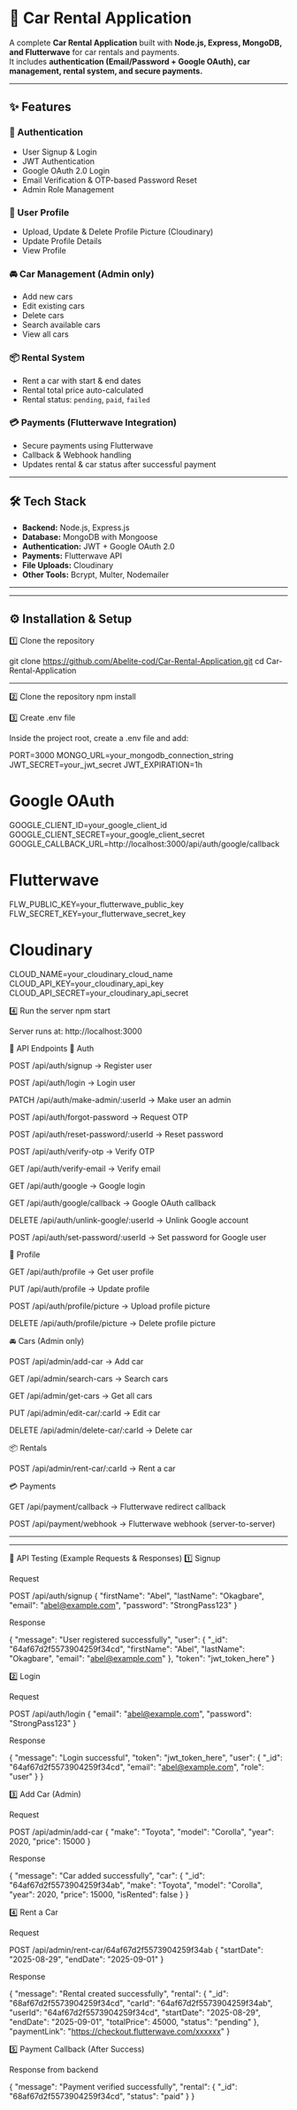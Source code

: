 # 🚗 Car Rental Application

A complete **Car Rental Application** built with **Node.js, Express, MongoDB, and Flutterwave** for car rentals and payments.  
It includes **authentication (Email/Password + Google OAuth), car management, rental system, and secure payments.**

---

## ✨ Features

### 🔐 Authentication
- User Signup & Login
- JWT Authentication
- Google OAuth 2.0 Login
- Email Verification & OTP-based Password Reset
- Admin Role Management

### 👤 User Profile
- Upload, Update & Delete Profile Picture (Cloudinary)
- Update Profile Details
- View Profile

### 🚘 Car Management (Admin only)
- Add new cars
- Edit existing cars
- Delete cars
- Search available cars
- View all cars

### 📦 Rental System
- Rent a car with start & end dates
- Rental total price auto-calculated
- Rental status: `pending`, `paid`, `failed`

### 💳 Payments (Flutterwave Integration)
- Secure payments using Flutterwave
- Callback & Webhook handling
- Updates rental & car status after successful payment

---

## 🛠️ Tech Stack

- **Backend:** Node.js, Express.js
- **Database:** MongoDB with Mongoose
- **Authentication:** JWT + Google OAuth 2.0
- **Payments:** Flutterwave API
- **File Uploads:** Cloudinary
- **Other Tools:** Bcrypt, Multer, Nodemailer



----------------------------------------------------------
-----------------------------------------------------------

## ⚙️ Installation & Setup

1️⃣ Clone the repository

git clone https://github.com/Abelite-cod/Car-Rental-Application.git
cd Car-Rental-Application

---
2️⃣ Clone the repository
npm install

3️⃣ Create .env file

Inside the project root, create a .env file and add:

PORT=3000
MONGO_URL=your_mongodb_connection_string
JWT_SECRET=your_jwt_secret
JWT_EXPIRATION=1h

# Google OAuth
GOOGLE_CLIENT_ID=your_google_client_id
GOOGLE_CLIENT_SECRET=your_google_client_secret
GOOGLE_CALLBACK_URL=http://localhost:3000/api/auth/google/callback

# Flutterwave
FLW_PUBLIC_KEY=your_flutterwave_public_key
FLW_SECRET_KEY=your_flutterwave_secret_key

# Cloudinary
CLOUD_NAME=your_cloudinary_cloud_name
CLOUD_API_KEY=your_cloudinary_api_key
CLOUD_API_SECRET=your_cloudinary_api_secret

4️⃣ Run the server
npm start


Server runs at: http://localhost:3000

📡 API Endpoints
🔐 Auth

POST /api/auth/signup → Register user

POST /api/auth/login → Login user

PATCH /api/auth/make-admin/:userId → Make user an admin

POST /api/auth/forgot-password → Request OTP

POST /api/auth/reset-password/:userId → Reset password

POST /api/auth/verify-otp → Verify OTP

GET /api/auth/verify-email → Verify email

GET /api/auth/google → Google login

GET /api/auth/google/callback → Google OAuth callback

DELETE /api/auth/unlink-google/:userId → Unlink Google account

POST /api/auth/set-password/:userId → Set password for Google user

👤 Profile

GET /api/auth/profile → Get user profile

PUT /api/auth/profile → Update profile

POST /api/auth/profile/picture → Upload profile picture

DELETE /api/auth/profile/picture → Delete profile picture

🚘 Cars (Admin only)

POST /api/admin/add-car → Add car

GET /api/admin/search-cars → Search cars

GET /api/admin/get-cars → Get all cars

PUT /api/admin/edit-car/:carId → Edit car

DELETE /api/admin/delete-car/:carId → Delete car

📦 Rentals

POST /api/admin/rent-car/:carId → Rent a car

💳 Payments

GET /api/payment/callback → Flutterwave redirect callback

POST /api/payment/webhook → Flutterwave webhook (server-to-server)



------------------------------------------------------------------------------
------------------------------------------------------------------------------
🧪 API Testing (Example Requests & Responses)
1️⃣ Signup

Request

POST /api/auth/signup
{
  "firstName": "Abel",
  "lastName": "Okagbare",
  "email": "abel@example.com",
  "password": "StrongPass123"
}


Response

{
  "message": "User registered successfully",
  "user": {
    "_id": "64af67d2f5573904259f34cd",
    "firstName": "Abel",
    "lastName": "Okagbare",
    "email": "abel@example.com"
  },
  "token": "jwt_token_here"
}

2️⃣ Login

Request

POST /api/auth/login
{
  "email": "abel@example.com",
  "password": "StrongPass123"
}


Response

{
  "message": "Login successful",
  "token": "jwt_token_here",
  "user": {
    "_id": "64af67d2f5573904259f34cd",
    "email": "abel@example.com",
    "role": "user"
  }
}

3️⃣ Add Car (Admin)

Request

POST /api/admin/add-car
{
  "make": "Toyota",
  "model": "Corolla",
  "year": 2020,
  "price": 15000
}


Response

{
  "message": "Car added successfully",
  "car": {
    "_id": "64af67d2f5573904259f34ab",
    "make": "Toyota",
    "model": "Corolla",
    "year": 2020,
    "price": 15000,
    "isRented": false
  }
}

4️⃣ Rent a Car

Request

POST /api/admin/rent-car/64af67d2f5573904259f34ab
{
  "startDate": "2025-08-29",
  "endDate": "2025-09-01"
}


Response

{
  "message": "Rental created successfully",
  "rental": {
    "_id": "68af67d2f5573904259f34cd",
    "carId": "64af67d2f5573904259f34ab",
    "userId": "64af67d2f5573904259f34cd",
    "startDate": "2025-08-29",
    "endDate": "2025-09-01",
    "totalPrice": 45000,
    "status": "pending"
  },
  "paymentLink": "https://checkout.flutterwave.com/xxxxxx"
}

5️⃣ Payment Callback (After Success)

Response from backend

{
  "message": "Payment verified successfully",
  "rental": {
    "_id": "68af67d2f5573904259f34cd",
    "status": "paid"
  }
}
